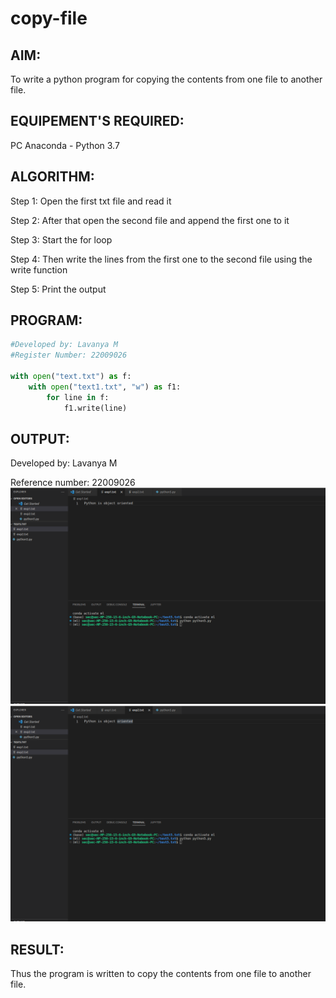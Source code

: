 # copy-file
## AIM:
To write a python program for copying the contents from one file to another file.
## EQUIPEMENT'S REQUIRED: 
PC
Anaconda - Python 3.7
## ALGORITHM: 

Step 1: Open the first txt file and read it

Step 2: After that open the second file and append the first one to it

Step 3: Start the for loop

Step 4: Then write the lines from the first one to the second file using the write function

Step 5: Print the output

## PROGRAM:
```python
#Developed by: Lavanya M
#Register Number: 22009026

with open("text.txt") as f:
    with open("text1.txt", "w") as f1:
        for line in f:
            f1.write(line)
```
            
            
## OUTPUT:
Developed by: Lavanya M

Reference number: 22009026 
![](copy1.png)
![](./copy2.png)


## RESULT:
Thus the program is written to copy the contents from one file to another file.